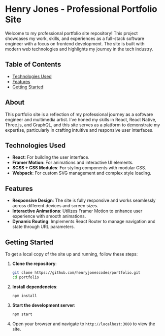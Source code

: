 # Henry Jones - Professional Portfolio Site

Welcome to my professional portfolio site repository! This project showcases my work, skills, and experiences as a full-stack software engineer with a focus on frontend development. The site is built with modern web technologies and highlights my journey in the tech industry.

## Table of Contents

  - [Technologies Used](#technologies-used)
  - [Features](#features)
  - [Getting Started](#getting-started)

## About

This portfolio site is a reflection of my professional journey as a software engineer and multimedia artist. I've honed my skills in React, React Native, Three.js, and GraphQL, and this site serves as a platform to demonstrate my expertise, particularly in crafting intuitive and responsive user interfaces.

## Technologies Used

- **React**: For building the user interface.
- **Framer Motion**: For animations and interactive UI elements.
- **SCSS + CSS Modules**: For styling components with modular CSS.
- **Webpack**: For custom SVG management and complex style loading.

## Features

- **Responsive Design**: The site is fully responsive and works seamlessly across different devices and screen sizes.
- **Interactive Animations**: Utilizes Framer Motion to enhance user experience with smooth animations.
- **Dynamic Routing**: Implements React Router to manage navigation and state through URL parameters.

## Getting Started

To get a local copy of the site up and running, follow these steps:

1. **Clone the repository**:
    ```bash
    git clone https://github.com/henryjonescodes/portfolio.git
    cd portfolio
    ```

2. **Install dependencies**:
    ```bash
    npm install
    ```

3. **Start the development server**:
    ```bash
    npm start
    ```

4. Open your browser and navigate to `http://localhost:3000` to view the site.
